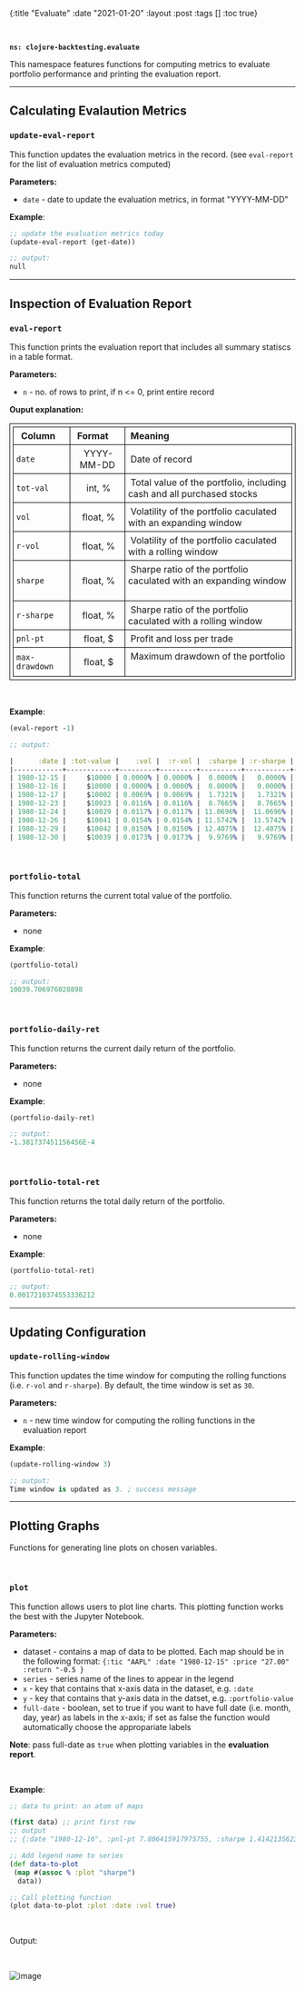 {:title "Evaluate"
:date "2021-01-20"
:layout :post
:tags []
:toc true}

<style>
/* table styles */
table, th, td {
  border: 1px solid black;
  padding: 5px;
}
</style>

<br>

**`ns: clojure-backtesting.evaluate`**

This namespace features functions for computing metrics to evaluate portfolio performance and printing the evaluation report.

---
## Calculating Evalaution Metrics

### `update-eval-report`

This function updates the evaluation metrics in the record. (see `eval-report` for the list of evaluation metrics computed)

**Parameters:**

- `date` - date to update the evaluation metrics, in format "YYYY-MM-DD"

**Example**:

```clojure
;; update the evaluation metrics today
(update-eval-report (get-date))

;; output:
null
```

---
## Inspection of Evaluation Report

### `eval-report`

This function prints the evaluation report that includes all summary statiscs in a table format.

**Parameters:**

- `n` - no. of rows to print, if n <= 0, print entire record

**Ouput explanation:**

| &nbsp;Column&emsp; | &nbsp;Format &emsp; | &nbsp;Meaning                                                                      |
| ------------------ | :-----------------: | :--------------------------------------------------------------------------------- |
| `date`             |  &nbsp;YYYY-MM-DD   | &nbsp;Date of record                                                               |
| `tot-val`          |    &nbsp;int, %     | &nbsp;Total value of the portfolio, including cash and all purchased stocks &emsp; |
| `vol`              |   &nbsp;float, %    | &nbsp;Volatility of the portfolio caculated with an expanding window &emsp;        |
| `r-vol`            |   &nbsp;float, %    | &nbsp;Volatility of the portfolio caculated with a rolling window &emsp;           |
| `sharpe`           |   &nbsp;float, %    | &nbsp;Sharpe ratio of the portfolio caculated with an expanding window &emsp;      |
| `r-sharpe`         |   &nbsp;float, %    | &nbsp;Sharpe ratio of the portfolio caculated with a rolling window &emsp;         |
| `pnl-pt`           |   &nbsp;float, $    | &nbsp;Profit and loss per trade &emsp;                                             |
| `max-drawdown`     |   &nbsp;float, $    | &nbsp;Maximum drawdown of the portfolio &emsp;                                     |




<br>

**Example**:

```clojure
(eval-report -1)

;; output:

|      :date | :tot-value |    :vol |  :r-vol |  :sharpe | :r-sharpe | :pnl-pt | :max-drawdown |
|------------+------------+---------+---------+----------+-----------+---------+---------------|
| 1980-12-15 |     $10000 | 0.0000% | 0.0000% |  0.0000% |   0.0000% |      $0 |        0.0000 |
| 1980-12-16 |     $10000 | 0.0000% | 0.0000% |  0.0000% |   0.0000% |      $0 |        0.0000 |
| 1980-12-17 |     $10002 | 0.0069% | 0.0069% |  1.7321% |   1.7321% |      $2 |      100.0000 |
| 1980-12-23 |     $10023 | 0.0116% | 0.0116% |  8.7665% |   8.7665% |     $23 |      100.0000 |
| 1980-12-24 |     $10029 | 0.0117% | 0.0117% | 11.0696% |  11.0696% |     $29 |      100.0000 |
| 1980-12-26 |     $10041 | 0.0154% | 0.0154% | 11.5742% |  11.5742% |     $41 |      100.0000 |
| 1980-12-29 |     $10042 | 0.0150% | 0.0150% | 12.4075% |  12.4075% |     $42 |      100.0000 |
| 1980-12-30 |     $10039 | 0.0173% | 0.0173% |  9.9769% |   9.9769% |     $39 |      128.4113 |
```

<br>

### `portfolio-total`

This function returns the current total value of the portfolio.

**Parameters:**

- none

**Example**:

```clojure
(portfolio-total)

;; output:
10039.706976028898
```

<br>

### `portfolio-daily-ret`

This function returns the current daily return of the portfolio.

**Parameters:**

- none

**Example**:

```clojure
(portfolio-daily-ret)

;; output:
-1.381737451156456E-4
```

<br>

### `portfolio-total-ret`

This function returns the total daily return of the portfolio.

**Parameters:**

- none

**Example**:

```clojure
(portfolio-total-ret)

;; output:
0.0017210374553336212
```

---

## Updating Configuration
### `update-rolling-window`

This function updates the time window for computing the rolling functions (i.e. `r-vol` and `r-sharpe`). By default, the time window is set as `30`.

**Parameters:**

- `n` - new time window for computing the rolling functions in the evaluation report

**Example**:

```clojure
(update-rolling-window 3)

;; output:
Time window is updated as 3. ; success message
```

---

## Plotting Graphs

Functions for generating line plots on chosen variables.

<br>

### `plot`

This function allows users to plot line charts. This plotting function works the best with the Jupyter Notebook.

**Parameters:**

- dataset - contains a map of data to be plotted. Each map should be in the following format: `{:tic "AAPL" :date "1980-12-15" :price "27.00" :return "-0.5 }`
- `series` - series name of the lines to appear in the legend
- `x` - key that contains that x-axis data in the dataset, e.g. `:date`
- `y` - key that contains that y-axis data in the datset, e.g. `:portfolio-value`
- `full-date` - boolean, set to true if you want to have full date (i.e. month, day, year) as labels in the x-axis; if set as false the function would automatically choose the appropariate labels

**Note**: pass full-date as `true` when plotting variables in the **evaluation report**.

<br>

**Example**:

```clojure
;; data to print: an atom of maps

(first data) ;; print first row
;; output
;; {:date "1980-12-16", :pnl-pt 7.806415917975755, :sharpe 1.4142135623730954, :tot-val 10007.806415917976, :vol 0.05517816194058409}

;; Add legend name to series
(def data-to-plot
 (map #(assoc % :plot "sharpe")
  data))

;; Call plotting function
(plot data-to-plot :plot :date :vol true)
```

<br>

Output:

<br>

![image](/img/plot-sharpe.png)
